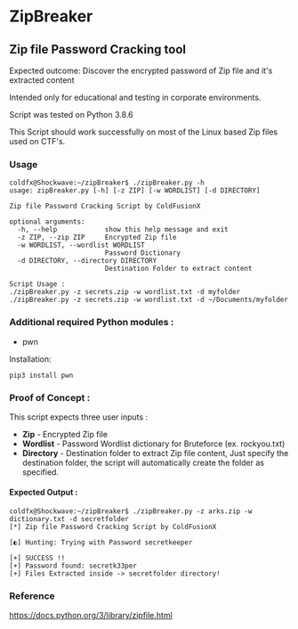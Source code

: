 # ZipBreaker

## Zip file Password Cracking tool

Expected outcome: Discover the encrypted password of Zip file and it's extracted content

Intended only for educational and testing in corporate environments.

Script was tested on Python 3.8.6

This Script should work successfully on most of the Linux based Zip files used on CTF's.

### Usage

```shell
coldfx@Shockwave:~/zipBreaker$ ./zipBreaker.py -h
usage: zipBreaker.py [-h] [-z ZIP] [-w WORDLIST] [-d DIRECTORY]

Zip file Password Cracking Script by ColdFusionX

optional arguments:
  -h, --help            show this help message and exit
  -z ZIP, --zip ZIP     Encrypted Zip file
  -w WORDLIST, --wordlist WORDLIST
                        Password Dictionary
  -d DIRECTORY, --directory DIRECTORY
                        Destination Folder to extract content

Script Usage : 
./zipBreaker.py -z secrets.zip -w wordlist.txt -d myfolder
./zipBreaker.py -z secrets.zip -w wordlist.txt -d ~/Documents/myfolder
```

### Additional required Python modules :
- pwn

Installation:
```shell
pip3 install pwn
```

### Proof of Concept :

This script expects three user inputs :
- **Zip** - Encrypted Zip file
- **Wordlist** - Password Wordlist dictionary for Bruteforce (ex. rockyou.txt)
- **Directory** - Destination folder to extract Zip file content, Just specify the destination folder, the script will automatically create the folder as specified.

#### Expected Output :

```shell
coldfx@Shockwave:~/zipBreaker$ ./zipBreaker.py -z arks.zip -w dictionary.txt -d secretfolder
[*] Zip file Password Cracking Script by ColdFusionX

[◐] Hunting: Trying with Password secretkeeper

[+] SUCCESS !!
[+] Password found: secretk33per
[+] Files Extracted inside -> secretfolder directory!
```

### Reference

https://docs.python.org/3/library/zipfile.html



